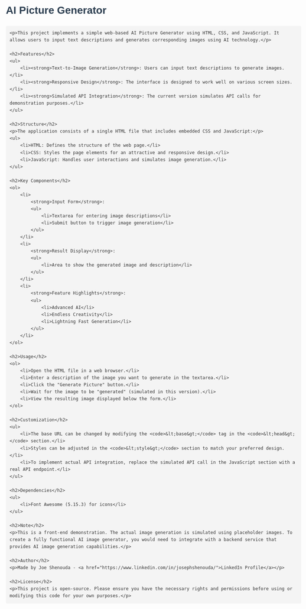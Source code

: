 <!DOCTYPE html>
<html lang="en">
<head>
    <meta charset="UTF-8">
    <meta name="viewport" content="width=device-width, initial-scale=1.0">
    <title>AI Picture Generator README</title>
    <style>
        body {
            font-family: Arial, sans-serif;
            line-height: 1.6;
            color: #333;
            max-width: 800px;
            margin: 0 auto;
            padding: 20px;
        }
        h1, h2 {
            color: #2c3e50;
        }
        code {
            background-color: #f4f4f4;
            padding: 2px 4px;
            border-radius: 4px;
        }
        pre {
            background-color: #f4f4f4;
            padding: 10px;
            border-radius: 4px;
            overflow-x: auto;
        }
    </style>
</head>
<body>
    <h1>AI Picture Generator</h1>

    <p>This project implements a simple web-based AI Picture Generator using HTML, CSS, and JavaScript. It allows users to input text descriptions and generates corresponding images using AI technology.</p>

    <h2>Features</h2>
    <ul>
        <li><strong>Text-to-Image Generation</strong>: Users can input text descriptions to generate images.</li>
        <li><strong>Responsive Design</strong>: The interface is designed to work well on various screen sizes.</li>
        <li><strong>Simulated API Integration</strong>: The current version simulates API calls for demonstration purposes.</li>
    </ul>

    <h2>Structure</h2>
    <p>The application consists of a single HTML file that includes embedded CSS and JavaScript:</p>
    <ul>
        <li>HTML: Defines the structure of the web page.</li>
        <li>CSS: Styles the page elements for an attractive and responsive design.</li>
        <li>JavaScript: Handles user interactions and simulates image generation.</li>
    </ul>

    <h2>Key Components</h2>
    <ol>
        <li>
            <strong>Input Form</strong>:
            <ul>
                <li>Textarea for entering image descriptions</li>
                <li>Submit button to trigger image generation</li>
            </ul>
        </li>
        <li>
            <strong>Result Display</strong>:
            <ul>
                <li>Area to show the generated image and description</li>
            </ul>
        </li>
        <li>
            <strong>Feature Highlights</strong>:
            <ul>
                <li>Advanced AI</li>
                <li>Endless Creativity</li>
                <li>Lightning Fast Generation</li>
            </ul>
        </li>
    </ol>

    <h2>Usage</h2>
    <ol>
        <li>Open the HTML file in a web browser.</li>
        <li>Enter a description of the image you want to generate in the textarea.</li>
        <li>Click the "Generate Picture" button.</li>
        <li>Wait for the image to be "generated" (simulated in this version).</li>
        <li>View the resulting image displayed below the form.</li>
    </ol>

    <h2>Customization</h2>
    <ul>
        <li>The base URL can be changed by modifying the <code>&lt;base&gt;</code> tag in the <code>&lt;head&gt;</code> section.</li>
        <li>Styles can be adjusted in the <code>&lt;style&gt;</code> section to match your preferred design.</li>
        <li>To implement actual API integration, replace the simulated API call in the JavaScript section with a real API endpoint.</li>
    </ul>

    <h2>Dependencies</h2>
    <ul>
        <li>Font Awesome (5.15.3) for icons</li>
    </ul>

    <h2>Note</h2>
    <p>This is a front-end demonstration. The actual image generation is simulated using placeholder images. To create a fully functional AI image generator, you would need to integrate with a backend service that provides AI image generation capabilities.</p>

    <h2>Author</h2>
    <p>Made by Joe Shenouda - <a href="https://www.linkedin.com/in/josephshenouda/">LinkedIn Profile</a></p>

    <h2>License</h2>
    <p>This project is open-source. Please ensure you have the necessary rights and permissions before using or modifying this code for your own purposes.</p>
</body>
</html>
